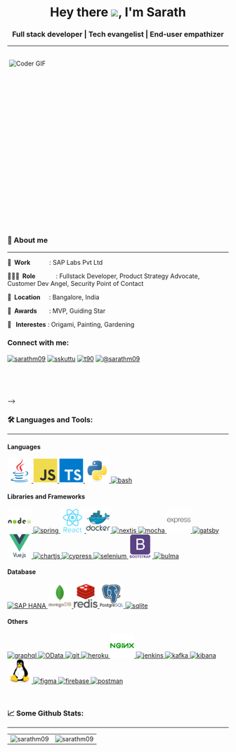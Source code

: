 <h1 align="center">Hey there <img src="https://raw.githubusercontent.com/iampavangandhi/iampavangandhi/master/gifs/Hi.gif" width="30px">, I'm Sarath</h1>
<h3 align="center">Full stack developer | Tech evangelist | End-user empathizer</h3>
<hr/>
<br/>

<img src="https://media.giphy.com/media/SWoSkN6DxTszqIKEqv/giphy.gif" alt="Coder GIF" width="500" height="400" align="right">

### 🙂 About me

<hr/>
<div>
  <p><b>💼&nbsp;&nbsp;Work</b>&nbsp;&nbsp;&nbsp;&nbsp;&nbsp;&nbsp;&nbsp;&nbsp;&nbsp;&nbsp;&nbsp;: SAP Labs Pvt Ltd</p>
  <p><b>👨🏽‍💻&nbsp;&nbsp;Role </b>&nbsp;&nbsp;&nbsp;&nbsp;&nbsp;&nbsp;&nbsp;&nbsp;&nbsp;&nbsp;&nbsp;: Fullstack Developer, Product Strategy Advocate, Customer Dev Angel, Security Point of Contact</p>
  <p><b>📍&nbsp;&nbsp;Location</b>&nbsp;&nbsp;&nbsp;&nbsp;&nbsp;: Bangalore, India</p>
  <p><b>🥇&nbsp;&nbsp;Awards</b>&nbsp;&nbsp;&nbsp;&nbsp;&nbsp;&nbsp;&nbsp;: MVP, Guiding Star</p>
  <p><b>🎨&nbsp;&nbsp;&nbsp;Interestes</b>&nbsp;: Origami, Painting, Gardening</p>
<div>

<h3 align="left">Connect with me:</h3>
<p align="left">
<a href="https://dev.to/sarathm09" target="blank"><img align="center" src="https://cdn.jsdelivr.net/npm/simple-icons@3.0.1/icons/dev-dot-to.svg" alt="sarathm09" height="30" width="40" /></a>
<a href="https://twitter.com/sskuttu" target="blank"><img align="center" src="https://raw.githubusercontent.com/rahuldkjain/github-profile-readme-generator/master/src/images/icons/Social/twitter.svg" alt="sskuttu" height="30" width="40" /></a>
<a href="https://stackoverflow.com/users/t90" target="blank"><img align="center" src="https://raw.githubusercontent.com/rahuldkjain/github-profile-readme-generator/master/src/images/icons/Social/stack-overflow.svg" alt="t90" height="30" width="40" /></a>
<a href="https://medium.com/@sarathm09" target="blank"><img align="center" src="https://raw.githubusercontent.com/rahuldkjain/github-profile-readme-generator/master/src/images/icons/Social/medium.svg" alt="@sarathm09" height="30" width="40" /></a>
</p>
  
  
<br/><br/><br/> 

  
<!-- ### Blogs posts
<!-- BLOG-POST-LIST:START -->
<!-- BLOG-POST-LIST:END --> -->



<h3 align="left">🛠 Languages and Tools:</h3>
<hr/>
<h4>Languages</h4>
<p align="left">
    <a href="https://www.java.com" target="_blank">
        <img src="https://raw.githubusercontent.com/devicons/devicon/master/icons/java/java-original.svg" alt="java" width="55" height="55" />
    </a>
    <a href="https://developer.mozilla.org/en-US/docs/Web/JavaScript" target="_blank">
        <img
            src="https://raw.githubusercontent.com/devicons/devicon/master/icons/javascript/javascript-original.svg"
            alt="javascript"
            width="55"
            height="55"
        />
    </a>
    <a href="https://www.typescriptlang.org/" target="_blank">
        <img
            src="https://raw.githubusercontent.com/devicons/devicon/master/icons/typescript/typescript-original.svg"
            alt="typescript"
            width="55"
            height="55"
        />
    </a>
    <a href="https://www.python.org" target="_blank">
        <img src="https://raw.githubusercontent.com/devicons/devicon/master/icons/python/python-original.svg" alt="python" width="55" height="55" />
    </a>
    <a href="https://www.gnu.org/software/bash/" target="_blank">
        <img src="https://www.vectorlogo.zone/logos/gnu_bash/gnu_bash-icon.svg" alt="bash" width="55" height="55" />
    </a>
</p>
<h4>Libraries and Frameworks</h4>
<p align="left">
    <a href="https://nodejs.org" target="_blank">
        <img
            src="https://raw.githubusercontent.com/devicons/devicon/master/icons/nodejs/nodejs-original-wordmark.svg"
            alt="nodejs"
            width="55"
            height="55"
        />
    </a>
    <a href="https://spring.io/" target="_blank">
        <img src="https://www.vectorlogo.zone/logos/springio/springio-icon.svg" alt="spring" width="55" height="55" />
    </a>
    <a href="https://reactjs.org/" target="_blank">
        <img
            src="https://raw.githubusercontent.com/devicons/devicon/master/icons/react/react-original-wordmark.svg"
            alt="react"
            width="55"
            height="55"
        />
    </a>
    <a href="https://www.docker.com/" target="_blank">
        <img
            src="https://raw.githubusercontent.com/devicons/devicon/master/icons/docker/docker-original-wordmark.svg"
            alt="docker"
            width="55"
            height="55"
        />
    </a>
    <a href="https://nextjs.org/" target="_blank">
        <img src="https://cdn.worldvectorlogo.com/logos/nextjs-3.svg" alt="nextjs" width="55" height="55" />
    </a>
    <a href="https://mochajs.org" target="_blank">
        <img src="https://www.vectorlogo.zone/logos/mochajs/mochajs-icon.svg" alt="mocha" width="55" height="55" />
    </a>
    <a href="https://expressjs.com" target="_blank">
        <img
            src="https://raw.githubusercontent.com/devicons/devicon/master/icons/express/express-original-wordmark.svg"
            alt="express"
            width="55"
            height="55"
        />
    </a>
    <a href="https://www.gatsbyjs.com/" target="_blank">
        <img src="https://www.vectorlogo.zone/logos/gatsbyjs/gatsbyjs-icon.svg" alt="gatsby" width="55" height="55" />
    </a>
    <a href="https://vuejs.org/" target="_blank">
        <img
            src="https://raw.githubusercontent.com/devicons/devicon/master/icons/vuejs/vuejs-original-wordmark.svg"
            alt="vuejs"
            width="55"
            height="55"
        />
    </a>
    <a href="https://www.chartjs.org" target="_blank">
        <img src="https://www.chartjs.org/media/logo-title.svg" alt="chartjs" width="55" height="55" />
    </a>
    <a href="https://www.cypress.io" target="_blank">
        <img
            src="https://raw.githubusercontent.com/simple-icons/simple-icons/6e46ec1fc23b60c8fd0d2f2ff46db82e16dbd75f/icons/cypress.svg"
            alt="cypress"
            width="55"
            height="55"
        />
    </a>
    <a href="https://www.selenium.dev" target="_blank">
        <img
            src="https://raw.githubusercontent.com/detain/svg-logos/780f25886640cef088af994181646db2f6b1a3f8/svg/selenium-logo.svg"
            alt="selenium"
            width="55"
            height="55"
        />
    </a>
    <a href="https://getbootstrap.com" target="_blank">
        <img
            src="https://raw.githubusercontent.com/devicons/devicon/master/icons/bootstrap/bootstrap-plain-wordmark.svg"
            alt="bootstrap"
            width="55"
            height="55"
        />
    </a>
    <a href="https://bulma.io/" target="_blank">
        <img
            src="https://raw.githubusercontent.com/gilbarbara/logos/804dc257b59e144eaca5bc6ffd16949752c6f789/logos/bulma.svg"
            alt="bulma"
            width="55"
            height="55"
        />
    </a>
</p>
<h4>Database</h4>
<p align="left">
    <a href="https://www.sap.com" target="_blank">
        <img
            src="https://www.vectorlogo.zone/logos/sap/sap-icon.svg"
            alt="SAP HANA"
            width="55"
            height="55"
        />
    </a>
    <a href="https://www.mongodb.com/" target="_blank">
        <img
            src="https://raw.githubusercontent.com/devicons/devicon/master/icons/mongodb/mongodb-original-wordmark.svg"
            alt="mongodb"
            width="55"
            height="55"
        />
    </a>
    <a href="https://redis.io" target="_blank">
        <img
            src="https://raw.githubusercontent.com/devicons/devicon/master/icons/redis/redis-original-wordmark.svg"
            alt="redis"
            width="55"
            height="55"
        />
    </a>
    <a href="https://www.postgresql.org" target="_blank">
        <img
            src="https://raw.githubusercontent.com/devicons/devicon/master/icons/postgresql/postgresql-original-wordmark.svg"
            alt="postgresql"
            width="55"
            height="55"
        />
    </a>
    <a href="https://www.sqlite.org/" target="_blank">
        <img src="https://www.vectorlogo.zone/logos/sqlite/sqlite-icon.svg" alt="sqlite" width="55" height="55" />
    </a>
</p>
<h4>Others</h4>
<p align="left">
    <a href="https://graphql.org" target="_blank">
        <img src="https://www.vectorlogo.zone/logos/graphql/graphql-icon.svg" alt="graphql" width="55" height="55" />
    </a>
    <a href="https://www.odata.org/" target="_blank">
        <img src="https://logodix.com/logo/1605633.png" alt="OData" width="55" height="55" />
    </a>
    <a href="https://git-scm.com/" target="_blank">
        <img src="https://www.vectorlogo.zone/logos/git-scm/git-scm-icon.svg" alt="git" width="55" height="55" />
    </a>
    <a href="https://heroku.com" target="_blank">
        <img src="https://www.vectorlogo.zone/logos/heroku/heroku-icon.svg" alt="heroku" width="55" height="55" />
    </a>
    <a href="https://www.nginx.com" target="_blank">
        <img src="https://raw.githubusercontent.com/devicons/devicon/master/icons/nginx/nginx-original.svg" alt="nginx" width="55" height="55" />
    </a>
    <a href="https://www.jenkins.io" target="_blank">
        <img src="https://www.vectorlogo.zone/logos/jenkins/jenkins-icon.svg" alt="jenkins" width="55" height="55" />
    </a>
    <a href="https://kafka.apache.org/" target="_blank">
        <img src="https://www.vectorlogo.zone/logos/apache_kafka/apache_kafka-icon.svg" alt="kafka" width="55" height="55" />
    </a>
    <a href="https://www.elastic.co/kibana" target="_blank">
        <img src="https://www.vectorlogo.zone/logos/elasticco_kibana/elasticco_kibana-icon.svg" alt="kibana" width="55" height="55" />
    </a>
    <a href="https://www.linux.org/" target="_blank">
        <img src="https://raw.githubusercontent.com/devicons/devicon/master/icons/linux/linux-original.svg" alt="linux" width="55" height="55" />
    </a>
    <a href="https://www.figma.com/" target="_blank">
        <img src="https://www.vectorlogo.zone/logos/figma/figma-icon.svg" alt="figma" width="55" height="55" />
    </a>
    <a href="https://firebase.google.com/" target="_blank">
        <img src="https://www.vectorlogo.zone/logos/firebase/firebase-icon.svg" alt="firebase" width="55" height="55" />
    </a>
    <a href="https://postman.com" target="_blank">
        <img src="https://www.vectorlogo.zone/logos/getpostman/getpostman-icon.svg" alt="postman" width="55" height="55" />
    </a>
</p>

<br/>
  
<h3 align="left">📈 Some Github Stats:</h3>
<hr/>
<table border="0" bordercolor="transparent">
  <tr>
    <td>
      <img align="left" src="https://github-readme-stats.vercel.app/api?username=sarathm09&show_icons=true&locale=en&theme=dracula" alt="sarathm09" />
    </td>
    <td>
      <img align="right" src="https://github-readme-streak-stats.herokuapp.com/?user=sarathm09&theme=dracula" alt="sarathm09" />
     </td>
  </tr>
</table>
  
